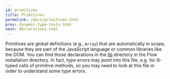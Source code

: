 ```yaml
---
id: primitives
title: Primitives
permalink: /docs/primitives.html
prev: dynamic-type-tests.html
next: declarations.html
---
```


Primitives are global definitions (e.g., `Array`) that are automatically in 
scope, because they are part of the JavaScript language or common libraries like the DOM. You can find those declarations in the  [lib](https://github.com/facebook/flow/tree/master/lib) directory in the Flow 
installation directory. In fact, type errors may point into this file, e.g. 
for ill-typed calls of primitive methods, so you may need to look at this 
file in order to understand some type errors.
